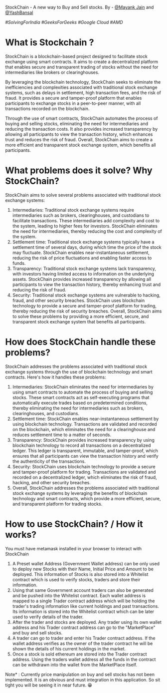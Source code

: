 StockChain - A new way to Buy and Sell stocks. 
By - [@Mayank Jain](https://github.com/Mayank-Jain-1) and [@YashBansal](https://github.com/Y-a-s-h-b)

*#SolvingForIndia #GeeksForGeeks #Google Cloud #AMD*

# What is Stockchain ?
StockChain is a blockchain-based project designed to facilitate stock exchange using smart contracts. It aims to create a decentralized platform that enables secure and transparent trading of stocks without the need for intermediaries like brokers or clearinghouses.

By leveraging the blockchain technology, StockChain seeks to eliminate the inefficiencies and complexities associated with traditional stock exchange systems, such as delays in settlement, high transaction fees, and the risk of fraud. It provides a secure and tamper-proof platform that enables participants to exchange stocks in a peer-to-peer manner, with all transactions recorded on the blockchain.

Through the use of smart contracts, StockChain automates the process of buying and selling stocks, eliminating the need for intermediaries and reducing the transaction costs. It also provides increased transparency by allowing all participants to view the transaction history, which enhances trust and reduces the risk of fraud. Overall, StockChain aims to create a more efficient and transparent stock exchange system, which benefits all participants.

# What problems does it solve? Why StockChain?
StockChain aims to solve several problems associated with traditional stock exchange systems:

1. Intermediaries: Traditional stock exchange systems require intermediaries such as brokers, clearinghouses, and custodians to facilitate transactions. These intermediaries add complexity and cost to the system, leading to higher fees for investors. StockChain eliminates the need for intermediaries, thereby reducing the cost and complexity of the system.
1. Settlement time: Traditional stock exchange systems typically have a settlement time of several days, during which time the price of the stock may fluctuate. StockChain enables near-instantaneous settlement, reducing the risk of price fluctuations and enabling faster access to funds.
1. Transparency: Traditional stock exchange systems lack transparency, with investors having limited access to information on the underlying assets. StockChain provides increased transparency by allowing all participants to view the transaction history, thereby enhancing trust and reducing the risk of fraud.
1. Security: Traditional stock exchange systems are vulnerable to hacking, fraud, and other security breaches. StockChain uses blockchain technology to provide a secure and tamper-proof platform for trading, thereby reducing the risk of security breaches.
Overall, StockChain aims to solve these problems by providing a more efficient, secure, and transparent stock exchange system that benefits all participants.

# How does StockChain handle these problems?
StockChain addresses the problems associated with traditional stock exchange systems through the use of blockchain technology and smart contracts. Here's how it handles these problems:

1. Intermediaries: StockChain eliminates the need for intermediaries by using smart contracts to automate the process of buying and selling stocks. These smart contracts act as self-executing programs that automatically execute trades based on predetermined conditions, thereby eliminating the need for intermediaries such as brokers, clearinghouses, and custodians.
1. Settlement time: StockChain enables near-instantaneous settlement by using blockchain technology. Transactions are validated and recorded on the blockchain, which eliminates the need for a clearinghouse and reduces settlement time to a matter of seconds.
1. Transparency: StockChain provides increased transparency by using blockchain technology to record all transactions on a decentralized ledger. This ledger is transparent, immutable, and tamper-proof, which ensures that all participants can view the transaction history and verify the authenticity of the transactions.
1. Security: StockChain uses blockchain technology to provide a secure and tamper-proof platform for trading. Transactions are validated and recorded on a decentralized ledger, which eliminates the risk of fraud, hacking, and other security breaches.
1. Overall, StockChain addresses the problems associated with traditional stock exchange systems by leveraging the benefits of blockchain technology and smart contracts, which provide a more efficient, secure, and transparent platform for trading stocks.


# How to use StockChain? / How it works?
You must have metamask installed in your browser to interact with StockChain
1. A Preset wallet Address (Government Wallet address) can be only used to deploy new Stocks with their Name, Initial Price and Amount to be deployed. This information of Stocks is also stored into a Whitelist contract which is used to verify stocks, traders and store their information.
1. Using that same Government account traders can also be generated and be pushed into the Whitelist contract. Each wallet address is mapped to a single Trader contract address which will be holding the trader's trading information like current holdings and past transactions. Its information is stored into the Whitelist contract which can be later used to verify details of the trader.
1. After the trader and stocks are deployed. Any trader using its own wallet address and his Trader contract address can go to the "MarketPlace" and buy and sell stocks.
1. A trader can go to trader and enter his Trader contract address. If the wallet address verifies as the owner of the trader contract he will be shown the details of his current holdings in the market.
1. Once a stock is sold ethereum are stored into the Trader contract address. Using the traders wallet address all the funds in the contract can be withdrawn into the wallet from the MarketPlace itself.

Note* : Currently price manipulation on buy and sell stocks has not been implemented. It is an obvious and must integration in this application. So sit tight you will be seeing it in near future. 😁
